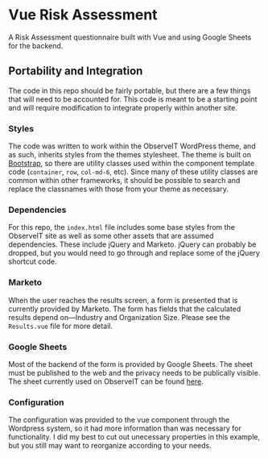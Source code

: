 # Vue Risk Assessment 
A Risk Assessment questionnaire built with Vue and using Google Sheets for the backend.

## Portability and Integration
The code in this repo should be fairly portable, but there are a few things that will need to be accounted for.
This code is meant to be a starting point and will require modification to integrate properly within another site.

### Styles
The code was written to work within the ObserveIT WordPress theme, and as such, inherits styles from the themes
stylesheet. The theme is built on [Bootstrap](https://getbootstrap.com), so there are utility classes used within 
the component template code (`container`, `row`, `col-md-6`, etc). Since many of these utility classes are
common within other frameworks, it should be possible to search and replace the classnames with those
from your theme as necessary.

### Dependencies
For this repo, the `index.html` file includes some base styles from the ObserveIT site as well as some other
assets that are assumed dependencies. These include jQuery and Marketo. jQuery can probably be dropped, but
you would need to go through and replace some of the jQuery shortcut code.

### Marketo
When the user reaches the results screen, a form is presented that is currently provided by Marketo. The
form has fields that the calculated results depend on—Industry and Organization Size. Please see the 
`Results.vue` file for more detail.

### Google Sheets
Most of the backend of the form is provided by Google Sheets. The sheet must be published to the web and
the privacy needs to be publically visible. The sheet currently used on ObserveIT can be found 
[here](https://docs.google.com/spreadsheets/d/1Bd2nTEP0YTTnsQfR6NyJ6GjcNz30WykgM5HmFuv4uV0/edit#gid=0).

### Configuration
The configuration was provided to the vue component through the Wordpress system, so it had more information than
was necessary for functionality. I did my best to cut out unecessary properties in this example, but you still
may want to reorganize according to your needs.